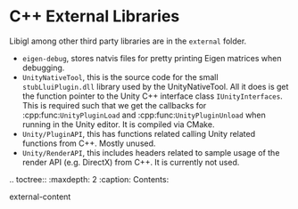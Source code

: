 C++ External Libraries
======================

Libigl among other third party libraries are in the ``external`` folder.

* ``eigen-debug``, stores natvis files for pretty printing Eigen matrices when debugging.
* ``UnityNativeTool``, this is the source code for the small ``stubLluiPlugin.dll`` library used by the UnityNativeTool.
  All it does is get the function pointer to the Unity C++ interface class ``IUnityInterfaces``.
  This is required such that we get the callbacks for :cpp:func:`UnityPluginLoad` and :cpp:func:`UnityPluginUnload` when
  running in the Unity editor. It is compiled via CMake.
* ``Unity/PluginAPI``, this has functions related calling Unity related functions from C++. Mostly unused.
* ``Unity/RenderAPI``, this includes headers related to sample usage of the render API (e.g. DirectX) from C++.
  It is currently not used.

.. toctree::
   :maxdepth: 2
   :caption: Contents:

   external-content
